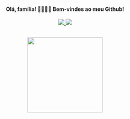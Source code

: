                              

<div align="center">
 <h4>Olá, família! 👋💖✨🦋 Bem-vindes ao meu Github!</h4>
<!--  <img src="https://user-images.githubusercontent.com/55593325/169933156-f4b2cd36-2dce-461a-a28f-49943637def8.png" width="200px" height="200px"> -->
</div>

<div align="center">
  <a href="https://www.linkedin.com/in/marina-melo-9728331a7/" alt="Linkedin" target="_blank">
    <img src="https://img.shields.io/badge/-Linkedin-0e76a8?style=for-the-badge&logo=Linkedin&logoColor=white&link=https://www.linkedin.com/in/marina-melo-9728331a7/"> 
  </a>
  
  <a href="https://www.instagram.com/mariiinamelo/" alt="Instagram" target="_blank">
  <img src="https://img.shields.io/badge/-Instagram-DF0174?style=for-the-badge&logo=instagram&logoColor=white&link=https://www.instagram.com/mariiinamelo/"/>
  </a>
</div>  

  
##
  
<div align="center">
  <img src="https://49.media.tumblr.com/fb9f6d357802fba67a79e5fe85dca5a4/tumblr_o2gfdoO6Ig1v6g28go1_500.gif" width="200px"/>
</div>

  
<!--  <div align="center">
    ⭐ 👩‍💻 🚀 💼 💻 ⭐
</div> -->
  
<!-- <div align="center"><br>
  <img align="center" height="30" src="https://img.shields.io/badge/c-%2300599C.svg?style=for-the-badge&logo=c&logoColor=white">
  <img align="center" src="https://img.shields.io/badge/css3-%231572B6.svg?style=for-the-badge&logo=css3&logoColor=white">
  <img align="center" src="https://img.shields.io/badge/html5-%23E34F26.svg?style=for-the-badge&logo=html5&logoColor=white">
  <img align="center" src="https://img.shields.io/badge/javascript-%23323330.svg?style=for-the-badge&logo=javascript&logoColor=%23F7DF1E">
  <img align="center" src="https://img.shields.io/badge/typescript-%23007ACC.svg?style=for-the-badge&logo=typescript&logoColor=white">
  
</div> -->



